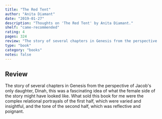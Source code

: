 ```yaml
---
title: "The Red Tent"
author: "Anita Diamant"
date: "2019-01-27"
description: "Thoughts on 'The Red Tent' by Anita Diamant."
shelf: "came-recommended"
rating: 4
pages: 324
review: "The story of several chapters in Genesis from the perspective of Jacob's only daughter, Dinah, this was a fascinating idea of what the female side of the story might have looked like. What sold this book for me were the complex relational portrayals of the first half, which were varied and insightful, and the tone of the second half, which was reflective and poignant. "
type: "book"
category: "books"
notes: false
---
```


## Review

The story of several chapters in Genesis from the perspective of Jacob's only daughter, Dinah, this was a fascinating idea of what the female side of the story might have looked like. What sold this book for me were the complex relational portrayals of the first half, which were varied and insightful, and the tone of the second half, which was reflective and poignant.
